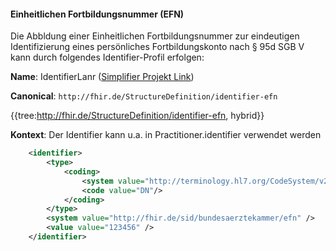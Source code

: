 #### Einheitlichen Fortbildungsnummer (EFN)

Die Abbldung einer Einheitlichen Fortbildungsnummer zur eindeutigen Identifizierung eines persönliches Fortbildungskonto nach § 95d SGB V kann durch folgendes Identifier-Profil erfolgen:

**Name**: IdentifierLanr ([Simplifier Projekt Link](https://simplifier.net/resolve?canonical=http://fhir.de/StructureDefinition/identifier-efn&scope=de.basisprofil.r4@1.4.0))

**Canonical**: `http://fhir.de/StructureDefinition/identifier-efn`

{{tree:http://fhir.de/StructureDefinition/identifier-efn, hybrid}}

**Kontext**: Der Identifier kann u.a. in Practitioner.identifier verwendet werden

```xml
    <identifier>
        <type>
            <coding>
                <system value="http://terminology.hl7.org/CodeSystem/v2-0203"/>
                <code value="DN"/>
            </coding>
        </type>
        <system value="http://fhir.de/sid/bundesaerztekammer/efn" />
        <value value="123456" />
    </identifier>
```